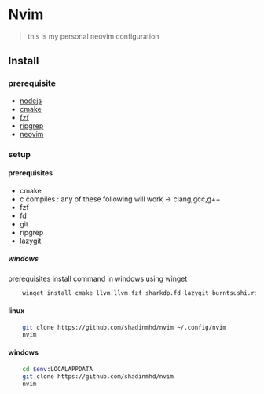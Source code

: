 # Nvim

> this is my personal neovim configuration

## Install

### prerequisite

- [nodejs](https://nodejs.org/)
- [cmake]()
- [fzf](https://github.com/junegunn/fzf)
- [ripgrep](https://github.com/BurntSushi/ripgrep)
- [neovim]()

### setup

#### prerequisites

- cmake
- c compiles : any of these following will work -> clang,gcc,g++
- fzf
- fd
- git
- ripgrep
- lazygit

##### windows

prerequisites install command in windows using winget

```bash
    winget install cmake llvm.llvm fzf sharkdp.fd lazygit burntsushi.ripgrep.msvc git.git
```

#### linux

```bash
    git clone https://github.com/shadinmhd/nvim ~/.config/nvim
    nvim
```

#### windows

```bash
    cd $env:LOCALAPPDATA
    git clone https://github.com/shadinmhd/nvim
    nvim
```

